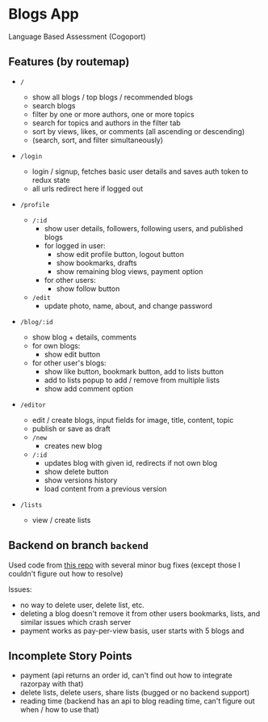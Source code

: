 # Blogs App

Language Based Assessment (Cogoport)

## Features (by routemap)

- `/`

  - show all blogs / top blogs / recommended blogs
  - search blogs
  - filter by one or more authors, one or more topics
  - search for topics and authors in the filter tab
  - sort by views, likes, or comments (all ascending or descending)
  - (search, sort, and filter simultaneously)

- `/login`

  - login / signup, fetches basic user details and saves auth token to redux state
  - all urls redirect here if logged out

- `/profile`

  - `/:id`
    - show user details, followers, following users, and published blogs
    - for logged in user:
      - show edit profile button, logout button
      - show bookmarks, drafts
      - show remaining blog views, payment option
    - for other users:
      - show follow button
  - `/edit`
    - update photo, name, about, and change password

- `/blog/:id`

  - show blog + details, comments
  - for own blogs:
    - show edit button
  - for other user's blogs:
    - show like button, bookmark button, add to lists button
    - add to lists popup to add / remove from multiple lists
    - show add comment option

- `/editor`

  - edit / create blogs, input fields for image, title, content, topic
  - publish or save as draft
  - `/new`
    - creates new blog
  - `/:id`
    - updates blog with given id, redirects if not own blog
    - show delete button
    - show versions history
    - load content from a previous version

- `/lists`
  - view / create lists

## Backend on branch `backend`

Used code from [this repo](https://github.com/rudrakshsattabhayya/BlogPost-Assignment-Backend) with several minor bug fixes (except those I couldn't figure out how to resolve)

Issues:

- no way to delete user, delete list, etc.
- deleting a blog doesn't remove it from other users bookmarks, lists, and similar issues which crash server
- payment works as pay-per-view basis, user starts with 5 blogs and

## Incomplete Story Points

- payment (api returns an order id, can't find out how to integrate razorpay with that)
- delete lists, delete users, share lists (bugged or no backend support)
- reading time (backend has an api to blog reading time, can't figure out when / how to use that)

